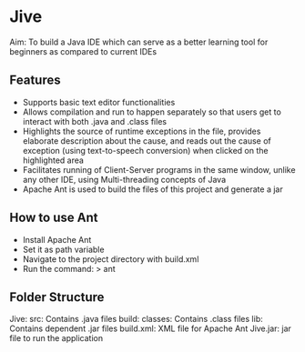# Jive
Aim: To build a Java IDE which can serve as a better learning tool for beginners as compared to current IDEs

## Features
-	Supports basic text editor functionalities
-	Allows compilation and run to happen separately so that users get to interact with both .java and .class files 
-	Highlights the source of runtime exceptions in the file, provides elaborate description about the cause, and reads out the cause of exception (using text-to-speech conversion) when clicked on the highlighted area
-	Facilitates running of Client-Server programs in the same window, unlike any other IDE, using Multi-threading concepts of Java
-	Apache Ant is used to build the files of this project and generate a jar

## How to use Ant
-	Install Apache Ant
-	Set it as path variable
-	Navigate to the project directory with build.xml
-	Run the command: > ant

## Folder Structure
Jive:
  src: Contains .java files
  build:
    classes: Contains .class files
    lib: Contains dependent .jar files
  build.xml: XML file for Apache Ant
  Jive.jar: jar file to run the application
    
